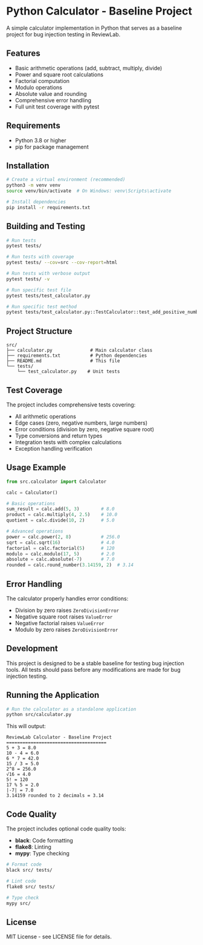 # Python Calculator - Baseline Project

A simple calculator implementation in Python that serves as a baseline project for bug injection testing in ReviewLab.

## Features

- Basic arithmetic operations (add, subtract, multiply, divide)
- Power and square root calculations
- Factorial computation
- Modulo operations
- Absolute value and rounding
- Comprehensive error handling
- Full unit test coverage with pytest

## Requirements

- Python 3.8 or higher
- pip for package management

## Installation

```bash
# Create a virtual environment (recommended)
python3 -m venv venv
source venv/bin/activate  # On Windows: venv\Scripts\activate

# Install dependencies
pip install -r requirements.txt
```

## Building and Testing

```bash
# Run tests
pytest tests/

# Run tests with coverage
pytest tests/ --cov=src --cov-report=html

# Run tests with verbose output
pytest tests/ -v

# Run specific test file
pytest tests/test_calculator.py

# Run specific test method
pytest tests/test_calculator.py::TestCalculator::test_add_positive_numbers
```

## Project Structure

```
src/
├── calculator.py              # Main calculator class
├── requirements.txt           # Python dependencies
├── README.md                  # This file
└── tests/
    └── test_calculator.py    # Unit tests
```

## Test Coverage

The project includes comprehensive tests covering:
- All arithmetic operations
- Edge cases (zero, negative numbers, large numbers)
- Error conditions (division by zero, negative square root)
- Type conversions and return types
- Integration tests with complex calculations
- Exception handling verification

## Usage Example

```python
from src.calculator import Calculator

calc = Calculator()

# Basic operations
sum_result = calc.add(5, 3)        # 8.0
product = calc.multiply(4, 2.5)    # 10.0
quotient = calc.divide(10, 2)      # 5.0

# Advanced operations
power = calc.power(2, 8)           # 256.0
sqrt = calc.sqrt(16)               # 4.0
factorial = calc.factorial(5)      # 120
modulo = calc.modulo(17, 5)        # 2.0
absolute = calc.absolute(-7)       # 7.0
rounded = calc.round_number(3.14159, 2)  # 3.14
```

## Error Handling

The calculator properly handles error conditions:
- Division by zero raises `ZeroDivisionError`
- Negative square root raises `ValueError`
- Negative factorial raises `ValueError`
- Modulo by zero raises `ZeroDivisionError`

## Development

This project is designed to be a stable baseline for testing bug injection tools. All tests should pass before any modifications are made for bug injection testing.

## Running the Application

```bash
# Run the calculator as a standalone application
python src/calculator.py
```

This will output:
```
ReviewLab Calculator - Baseline Project
=====================================
5 + 3 = 8.0
10 - 4 = 6.0
6 * 7 = 42.0
15 / 3 = 5.0
2^8 = 256.0
√16 = 4.0
5! = 120
17 % 5 = 2.0
|-7| = 7.0
3.14159 rounded to 2 decimals = 3.14
```

## Code Quality

The project includes optional code quality tools:
- **black**: Code formatting
- **flake8**: Linting
- **mypy**: Type checking

```bash
# Format code
black src/ tests/

# Lint code
flake8 src/ tests/

# Type check
mypy src/
```

## License

MIT License - see LICENSE file for details.
